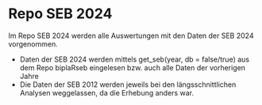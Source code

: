 # Repo SEB 2024

Im Repo SEB 2024 werden alle Auswertungen mit den Daten der SEB 2024 vorgenommen. 

- Daten der SEB 2024 werden mittels get_seb(year, db = false/true) aus dem Repo biplaRseb eingelesen bzw. auch alle Daten der vorherigen Jahre
- Die Daten der SEB 2012 werden jeweils bei den längsschnittlichen Analysen weggelassen, da die Erhebung anders war.
  
